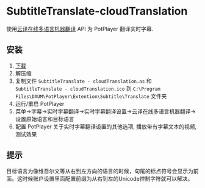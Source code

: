 # SubtitleTranslate-cloudTranslation

使用[云译在线多语言机器翻译](https://nmt.xmu.edu.cn/) API 为 PotPlayer 翻译实时字幕.

## 安装

1. [下载](https://gitee.com/Sherer/subtitle-translate-cloud-translation/repository/archive/master.zip)
2. 解压缩
3. 复制文件 `SubtitleTranslate - cloudTranslation.as` 和 `SubtitleTranslate - cloudTranslation.ico` 到 `C:\Program Files\DAUM\PotPlayer\Extention\Subtitle\Translate` 文件夹
4. 运行/重启 PotPlayer
5. 菜单->字幕->实时字幕翻译->实时字幕翻译设置->云译在线多语言机器翻译->设置原始语言和目标语言
6. 配置 PotPlayer 关于实时字幕翻译设置的其他选项, 播放带有字幕文本的视频, 测试效果

## 提示

目标语言为像维吾尔文等从右到左方向的语言的时候，句尾的标点符号会显示为前面。这时候账户设置里面配置前缀为从右到左的Unicode控制字符就可以解决。
